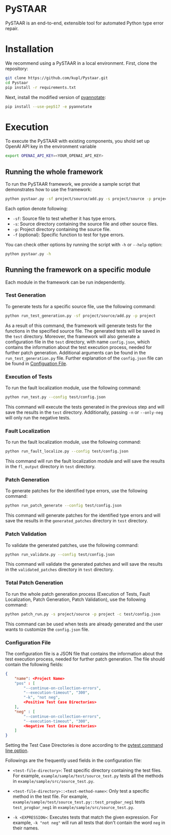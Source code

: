 # PySTAAR

PySTAAR is an end-to-end, extensible tool for automated Python type error repair. 

# Installation  
We recommend using a PySTAAR in a local environment. First, clone the repository:

```bash
git clone https://github.com/kupl/Pystaar.git
cd Pystaar
pip install -r requirements.txt
``` 

Next, install the modified version of [pyannotate](https://github.com/dropbox/pyannotate):

```bash
pip install --use-pep517 -e pyannotate
```

# Execution  

To execute the PySTAAR with existing components, you shold set up OpenAI API key in the environment variable
```bash
export OPENAI_API_KEY=<YOUR_OPENAI_API_KEY>
```

## Running the whole framework
To run the PySTAAR framework, we provide a sample script that demonstrates how to use the framework:

```bash
python pystaar.py -sf project/source/add.py -s project/source -p project -f test
```

Each option denote following:
- `-sf`: Source file to test whether it has type errors.
- `-s`: Source directory containing the source file and other source files.
- `-p`: Project directory containing the source file.
- `-f` (optional): Specific function to test for type errors.

You can check other options by running the script with `-h` or `--help` option:
```bash
python pystaar.py -h
```


## Running the framework on a specific module
Each module in the framework can be run independently. 

### Test Generation 
To generate tests for a specific source file, use the following command:

```bash
python run_test_generation.py -sf project/source/add.py -p project
```

As a result of this command, the framework will generate tests for the functions in the specified source file. The generated tests will be saved in the `test` directory. Moreover, the framework will also generate a configuration file in the `test` directory, with name `config.json`, which contains the information about the test execution process, needed for further patch generation. Additional arguments can be found in the `run_test_generation.py` file. Further explanation of the `config.json` file can be found in [Configuation File](#configuration-file).

### Execution of Tests
To run the fault localization module, use the following command:
```bash
python run_test.py --config test/config.json
```

This command will execute the tests generated in the previous step and will save the results in the `test` directory. Additionally, passing `-n` or `--only-neg` will only run the negative tests.

### Fault Localization
To run the fault localization module, use the following command:
```bash
python run_fault_localize.py --config test/config.json
```
This command will run the fault localization module and will save the results in the `fl_output` directory in `test` directory. 

### Patch Generation
To generate patches for the identified type errors, use the following command:
```bash
python run_patch_generate --config test/config.json
```
This command will generate patches for the identified type errors and will save the results in the `generated_patches` directory in `test` directory.

### Patch Validation
To validate the generated patches, use the following command:
```bash
python run_validate.py --config test/config.json
```
This command will validate the generated patches and will save the results in the `validated_patches` directory in `test` directory. 

### Total Patch Generation
To run the whole patch generation process (Execution of Tests, Fault Localization, Patch Generation, Patch Validation), use the following command:
```bash
python patch_run.py -s project/source -p project -c test/config.json
```
This command can be used when tests are already generated and the user wants to customize the `config.json` file.

### Configuration File
The configuration file is a JSON file that contains the information about the test execution process, needed for further patch generation. The file should contain the following fields:

```json
{
    "name": <Project Name>
    "pos" : [
        "--continue-on-collection-errors", 
        "--execution-timeout", "300", 
        "-k", "not neg",
        <Positive Test Case Directories>
    ],
    "neg" : [
        "--continue-on-collection-errors", 
        "--execution-timeout", "300", 
        <Negative Test Case Directories>
    ]
}
```

Setting the Test Case Directories is done according to the [pytest command line option](https://docs.pytest.org/en/stable/reference/reference.html#ini-options-ref).

Followings are the frequently used fields in the configuration file:
- `<test-file-directory>`: Test specific directory containing the test files. For example, `example/sample/test/source_test.py` tests all the methods in `example/sample/src/source_test.py`.

- `<test-file-directory>::<test-method-name>`: Only test a specific method in the test file.
For example, `example/sample/test/source_test.py::test_progbar_neg1` tests `test_progbar_neg1` in `example/sample/src/source_test.py`.

- `-k <EXPRESSION>`: Executes tests that match the given expression. For example, `-k "not neg"` will run all tests that don't contain the word `neg` in their names.
